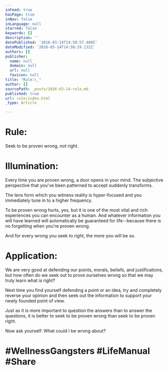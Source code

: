 ```yaml
---
inFeed: true
hasPage: true
inNav: false
inLanguage: null
starred: false
keywords: []
description: ''
datePublished: '2016-03-14T14:58:57.409Z'
dateModified: '2016-03-14T14:58:19.132Z'
authors: []
publisher:
  name: null
  domain: null
  url: null
  favicon: null
title: "Rule:\_"
author: []
sourcePath: _posts/2016-03-14-rule.md
published: true
url: rule/index.html
_type: Article

---
```

# Rule: 

Seek to be proven wrong, not right. 

# Illumination: 

Every time you are proven wrong, a door opens in your mind.
The subjective perspective that you've been patterned to accept suddenly transforms. 

The lens form which you witness reality is hyper-focused and you immediately tune in to a higher frequency. 

To be proven wrong hurts, yes, but it is one of the most vital and rich experiences you can encounter as a human.
And whatever information you will have learned will automatically be guaranteed for life--because there is no forgetting when you're proven wrong. 

And for every wrong you seek to right, the more you will be so.

# Application: 

We are very good at defending our points, morals, beliefs, and justifications, but how often do we seek out to prove ourselves wrong so that we may truly learn what is right? 

Next time you find yourself defending a point or an idea, try and completely reverse your opinion and then seek out the information to support your newly founded point of view. 

Just as it is more important to question the answers than to answer the questions, it is better to seek to be proven wrong than seek to be proven right. 

Now ask yourself: What could I be wrong about?

# \#WellnessGangsters \#LifeManual \#Share